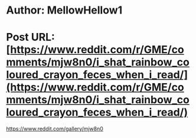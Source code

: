 # Author: MellowHellow1
# Post URL: [https://www.reddit.com/r/GME/comments/mjw8n0/i_shat_rainbow_coloured_crayon_feces_when_i_read/](https://www.reddit.com/r/GME/comments/mjw8n0/i_shat_rainbow_coloured_crayon_feces_when_i_read/)


https://www.reddit.com/gallery/mjw8n0
